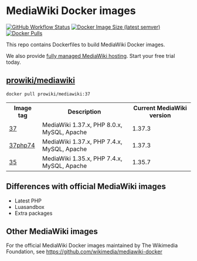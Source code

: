 # MediaWiki Docker images

[![GitHub Workflow Status](https://img.shields.io/github/workflow/status/ProfessionalWiki/mw-docker/Docker%20Build)](https://github.com/ProfessionalWiki/mw-docker/actions?query=workflow%3A"Docker+Build")
[![Docker Image Size (latest semver)](https://img.shields.io/docker/image-size/prowiki/mediawiki)](https://hub.docker.com/r/prowiki/mediawiki)
[![Docker Pulls](https://img.shields.io/docker/pulls/prowiki/mediawiki)](https://hub.docker.com/r/prowiki/mediawiki)

This repo contains Dockerfiles to build MediaWiki Docker images.

We also provide [fully managed MediaWiki hosting](https://www.pro.wiki/). Start your free trial today.

## [prowiki/mediawiki](https://hub.docker.com/repository/docker/prowiki/mediawiki)

    docker pull prowiki/mediawiki:37

<table>
	<tr>
		<th>Image tag</th>
		<th>Description</th>
		<th>Current MediaWiki version</th>
	</tr>
	<tr>
		<td><a href="https://hub.docker.com/repository/docker/prowiki/mediawiki/tags?page=1&name=37">37</a></td>
		<td>MediaWiki 1.37.x, PHP 8.0.x, MySQL, Apache</td>
		<td>1.37.3</td>
	</tr>
	<tr>
		<td><a href="https://hub.docker.com/repository/docker/prowiki/mediawiki/tags?page=1&name=37php74">37php74</a></td>
		<td>MediaWiki 1.37.x, PHP 7.4.x, MySQL, Apache</td>
        <td>1.37.3</td>
	</tr>
	<tr>
		<td><a href="https://hub.docker.com/repository/docker/prowiki/mediawiki/tags?page=1&name=35">35</a></td>
		<td>MediaWiki 1.35.x, PHP 7.4.x, MySQL, Apache</td>
        <td>1.35.7</td>
	</tr>
</table>

## Differences with official MediaWiki images

* Latest PHP
* Luasandbox
* Extra packages

## Other MediaWiki images

For the official MediaWiki Docker images maintained by The Wikimedia Foundation, see https://github.com/wikimedia/mediawiki-docker

